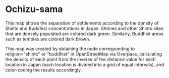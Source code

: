 # Ochizu-sama

This map shows the separation of settlements according to the density of Shinto and Buddhist concentrations in Japan.
Shrines and other Shinto sites that are densely populated are colored dark green. Similarly, Buddhist areas such as temples are colored dark brown.

This map was created by obtaining the node corresponding to religion="shinto" or "buddhist" in OpenStreetMap via Overpass, calculating the density of each point from the inverse of the distance value for each location in Japan (each location is divided into a grid of equal intervals), and color-coding the results accordingly.
